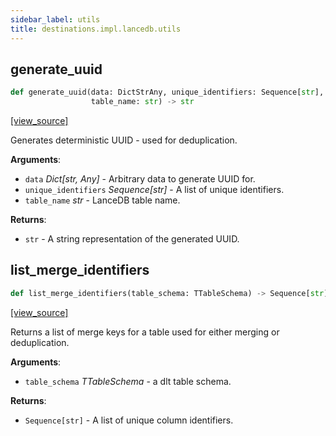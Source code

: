 ```yaml
---
sidebar_label: utils
title: destinations.impl.lancedb.utils
---
```


## generate\_uuid

```python
def generate_uuid(data: DictStrAny, unique_identifiers: Sequence[str],
                  table_name: str) -> str
```

[[view_source]](https://github.com/dlt-hub/dlt/blob/9857029af018a582dd24da4070562f58bb7e9fc5/dlt/destinations/impl/lancedb/utils.py#L19)

Generates deterministic UUID - used for deduplication.

**Arguments**:

- `data` _Dict[str, Any]_ - Arbitrary data to generate UUID for.
- `unique_identifiers` _Sequence[str]_ - A list of unique identifiers.
- `table_name` _str_ - LanceDB table name.
  

**Returns**:

- `str` - A string representation of the generated UUID.

## list\_merge\_identifiers

```python
def list_merge_identifiers(table_schema: TTableSchema) -> Sequence[str]
```

[[view_source]](https://github.com/dlt-hub/dlt/blob/9857029af018a582dd24da4070562f58bb7e9fc5/dlt/destinations/impl/lancedb/utils.py#L34)

Returns a list of merge keys for a table used for either merging or deduplication.

**Arguments**:

- `table_schema` _TTableSchema_ - a dlt table schema.
  

**Returns**:

- `Sequence[str]` - A list of unique column identifiers.

